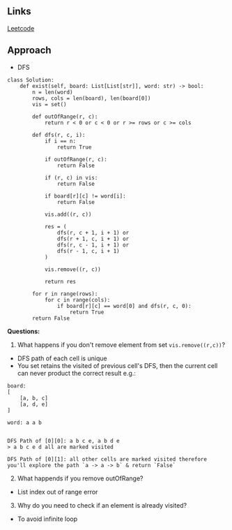 ## Links
[Leetcode](https://leetcode.com/problems/word-search/)

## Approach
- DFS

```
class Solution:
    def exist(self, board: List[List[str]], word: str) -> bool:
        n = len(word)
        rows, cols = len(board), len(board[0])
        vis = set()

        def outOfRange(r, c):
            return r < 0 or c < 0 or r >= rows or c >= cols

        def dfs(r, c, i):
            if i == n:
                return True
            
            if outOfRange(r, c):
                return False
            
            if (r, c) in vis:
                return False
            
            if board[r][c] != word[i]:
                return False
            
            vis.add((r, c))

            res = (
                dfs(r, c + 1, i + 1) or
                dfs(r + 1, c, i + 1) or
                dfs(r, c - 1, i + 1) or
                dfs(r - 1, c, i + 1)
            )

            vis.remove((r, c))

            return res
        
        for r in range(rows):
            for c in range(cols):
                if board[r][c] == word[0] and dfs(r, c, 0):
                    return True
        return False
```

**Questions:**
1. What happens if you don't remove element from set `vis.remove((r,c))`?
- DFS path of each cell is unique
- You set retains the visited of previous cell's DFS, then the current cell can never product the correct result
e.g.:
```
board: 
[
    [a, b, c]
    [a, d, e]
]

word: a a b


DFS Path of [0][0]: a b c e, a b d e
> a b c e d all are marked visited

DFS Path of [0][1]: all other cells are marked visited therefore you'll explore the path `a -> a -> b` & return `False`
```

2. What happends if you remove outOfRange?
- List index out of range error

3. Why do you need to check if an element is already visited?
- To avoid infinite loop